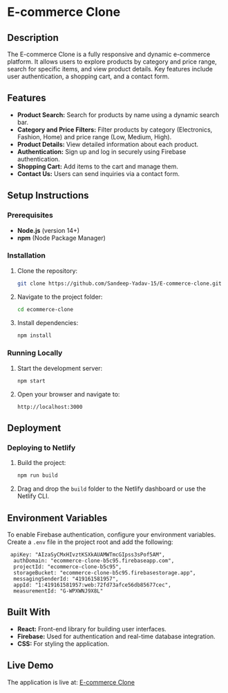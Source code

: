 # E-commerce Clone

## Description
The E-commerce Clone is a fully responsive and dynamic e-commerce platform. It allows users to explore products by category and price range, search for specific items, and view product details. Key features include user authentication, a shopping cart, and a contact form.

## Features
- **Product Search:** Search for products by name using a dynamic search bar.
- **Category and Price Filters:** Filter products by category (Electronics, Fashion, Home) and price range (Low, Medium, High).
- **Product Details:** View detailed information about each product.
- **Authentication:** Sign up and log in securely using Firebase authentication.
- **Shopping Cart:** Add items to the cart and manage them.
- **Contact Us:** Users can send inquiries via a contact form.

## Setup Instructions

### Prerequisites
- **Node.js** (version 14+)
- **npm** (Node Package Manager)

### Installation
1. Clone the repository:
    ```bash
    git clone https://github.com/Sandeep-Yadav-15/E-commerce-clone.git
    ```
2. Navigate to the project folder:
    ```bash
    cd ecommerce-clone
    ```
3. Install dependencies:
    ```bash
    npm install
    ```

### Running Locally
1. Start the development server:
    ```bash
    npm start
    ```
2. Open your browser and navigate to:
    ```
    http://localhost:3000
    ```

## Deployment

### Deploying to Netlify
1. Build the project:
    ```bash
    npm run build
    ```
2. Drag and drop the `build` folder to the Netlify dashboard or use the Netlify CLI.



## Environment Variables
To enable Firebase authentication, configure your environment variables. Create a `.env` file in the project root and add the following:
```env
 apiKey: "AIzaSyCMxHIvztKSXkAUAMWTmcGIpss3sPof5AM",
  authDomain: "ecommerce-clone-b5c95.firebaseapp.com",
  projectId: "ecommerce-clone-b5c95",
  storageBucket: "ecommerce-clone-b5c95.firebasestorage.app",
  messagingSenderId: "419161581957",
  appId: "1:419161581957:web:72fd73afce56db85677cec",
  measurementId: "G-WPXWNJ9X8L"
```

## Built With
- **React:** Front-end library for building user interfaces.
- **Firebase:** Used for authentication and real-time database integration.
- **CSS:** For styling the application.

## Live Demo
The application is live at: [E-commerce Clone](https://ecommerce-clone-shop.netlify.app/)
